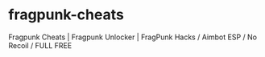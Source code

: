 # fragpunk-cheats
Fragpunk Cheats | Fragpunk Unlocker | FragPunk Hacks / Aimbot ESP / No Recoil / FULL FREE
